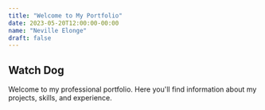 ```yaml
---
title: "Welcome to My Portfolio"
date: 2023-05-20T12:00:00-00:00
name: "Neville Elonge"
draft: false
---
```

## Watch Dog

Welcome to my professional portfolio. Here you'll find information about my projects, skills, and experience.
